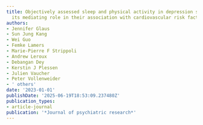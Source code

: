 ```yaml
---
title: Objectively assessed sleep and physical activity in depression subtypes and
  its mediating role in their association with cardiovascular risk factors
authors:
- Jennifer Glaus
- Sun Jung Kang
- Wei Guo
- Femke Lamers
- Marie-Pierre F Strippoli
- Andrew Leroux
- Debangan Dey
- Kerstin J Plessen
- Julien Vaucher
- Peter Vollenweider
- ' others'
date: '2023-01-01'
publishDate: '2025-06-19T18:53:09.237480Z'
publication_types:
- article-journal
publication: '*Journal of psychiatric research*'
---
```

